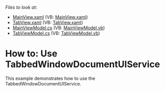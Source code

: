 <!-- default file list -->
*Files to look at*:

* [MainView.xaml](./CS/DXSample/View/MainView.xaml) (VB: [MainView.xaml](./VB/DXSample/View/MainView.xaml))
* [TabView.xaml](./CS/DXSample/View/TabView.xaml) (VB: [TabView.xaml](./VB/DXSample/View/TabView.xaml))
* [MainViewModel.cs](./CS/DXSample/ViewModel/MainViewModel.cs) (VB: [MainViewModel.vb](./VB/DXSample/ViewModel/MainViewModel.vb))
* [TabViewModel.cs](./CS/DXSample/ViewModel/TabViewModel.cs) (VB: [TabViewModel.vb](./VB/DXSample/ViewModel/TabViewModel.vb))
<!-- default file list end -->
# How to: Use TabbedWindowDocumentUIService


This example demonstrates how to use the TabbedWindowDocumentUIService.

<br/>


